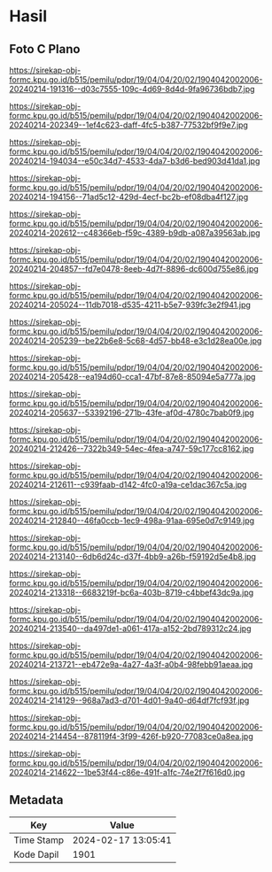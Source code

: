 # Hasil

## Foto C Plano

https://sirekap-obj-formc.kpu.go.id/b515/pemilu/pdpr/19/04/04/20/02/1904042002006-20240214-191316--d03c7555-109c-4d69-8d4d-9fa96736bdb7.jpg

https://sirekap-obj-formc.kpu.go.id/b515/pemilu/pdpr/19/04/04/20/02/1904042002006-20240214-202349--1ef4c623-daff-4fc5-b387-77532bf9f9e7.jpg

https://sirekap-obj-formc.kpu.go.id/b515/pemilu/pdpr/19/04/04/20/02/1904042002006-20240214-194034--e50c34d7-4533-4da7-b3d6-bed903d41da1.jpg

https://sirekap-obj-formc.kpu.go.id/b515/pemilu/pdpr/19/04/04/20/02/1904042002006-20240214-194156--71ad5c12-429d-4ecf-bc2b-ef08dba4f127.jpg

https://sirekap-obj-formc.kpu.go.id/b515/pemilu/pdpr/19/04/04/20/02/1904042002006-20240214-202612--c48366eb-f59c-4389-b9db-a087a39563ab.jpg

https://sirekap-obj-formc.kpu.go.id/b515/pemilu/pdpr/19/04/04/20/02/1904042002006-20240214-204857--fd7e0478-8eeb-4d7f-8896-dc600d755e86.jpg

https://sirekap-obj-formc.kpu.go.id/b515/pemilu/pdpr/19/04/04/20/02/1904042002006-20240214-205024--11db7018-d535-4211-b5e7-939fc3e2f941.jpg

https://sirekap-obj-formc.kpu.go.id/b515/pemilu/pdpr/19/04/04/20/02/1904042002006-20240214-205239--be22b6e8-5c68-4d57-bb48-e3c1d28ea00e.jpg

https://sirekap-obj-formc.kpu.go.id/b515/pemilu/pdpr/19/04/04/20/02/1904042002006-20240214-205428--ea194d60-cca1-47bf-87e8-85094e5a777a.jpg

https://sirekap-obj-formc.kpu.go.id/b515/pemilu/pdpr/19/04/04/20/02/1904042002006-20240214-205637--53392196-271b-43fe-af0d-4780c7bab0f9.jpg

https://sirekap-obj-formc.kpu.go.id/b515/pemilu/pdpr/19/04/04/20/02/1904042002006-20240214-212426--7322b349-54ec-4fea-a747-59c177cc8162.jpg

https://sirekap-obj-formc.kpu.go.id/b515/pemilu/pdpr/19/04/04/20/02/1904042002006-20240214-212611--c939faab-d142-4fc0-a19a-ce1dac367c5a.jpg

https://sirekap-obj-formc.kpu.go.id/b515/pemilu/pdpr/19/04/04/20/02/1904042002006-20240214-212840--46fa0ccb-1ec9-498a-91aa-695e0d7c9149.jpg

https://sirekap-obj-formc.kpu.go.id/b515/pemilu/pdpr/19/04/04/20/02/1904042002006-20240214-213140--6db6d24c-d37f-4bb9-a26b-f59192d5e4b8.jpg

https://sirekap-obj-formc.kpu.go.id/b515/pemilu/pdpr/19/04/04/20/02/1904042002006-20240214-213318--6683219f-bc6a-403b-8719-c4bbef43dc9a.jpg

https://sirekap-obj-formc.kpu.go.id/b515/pemilu/pdpr/19/04/04/20/02/1904042002006-20240214-213540--da497de1-a061-417a-a152-2bd789312c24.jpg

https://sirekap-obj-formc.kpu.go.id/b515/pemilu/pdpr/19/04/04/20/02/1904042002006-20240214-213721--eb472e9a-4a27-4a3f-a0b4-98febb91aeaa.jpg

https://sirekap-obj-formc.kpu.go.id/b515/pemilu/pdpr/19/04/04/20/02/1904042002006-20240214-214129--968a7ad3-d701-4d01-9a40-d64df7fcf93f.jpg

https://sirekap-obj-formc.kpu.go.id/b515/pemilu/pdpr/19/04/04/20/02/1904042002006-20240214-214454--878119f4-3f99-426f-b920-77083ce0a8ea.jpg

https://sirekap-obj-formc.kpu.go.id/b515/pemilu/pdpr/19/04/04/20/02/1904042002006-20240214-214622--1be53f44-c86e-491f-a1fc-74e2f7f616d0.jpg


## Metadata

| Key        | Value               |
| ---------- | ------------------- |
| Time Stamp | 2024-02-17 13:05:41 |
| Kode Dapil | 1901                |



